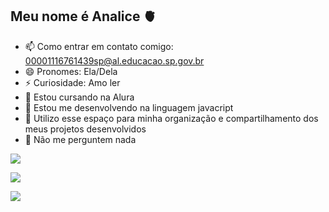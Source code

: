 ## Meu nome é Analice 🫀

- 📫 Como entrar em contato comigo: 00001116761439sp@al.educacao.sp.gov.br
- 😄 Pronomes: Ela/Dela
- ⚡ Curiosidade: Amo ler 
- 🔭 Estou cursando na Alura
- 🌱 Estou me desenvolvendo na linguagem javacript
- 👯 Utilizo esse espaço para minha organização e compartilhamento dos meus projetos desenvolvidos
- 💬 Não me perguntem nada

![](https://media1.tenor.com/m/wlU0fh1-dIYAAAAC/alfie-fisher-tottenham.gif)

![](https://media1.tenor.com/m/6yxMUimJy58AAAAC/tmzka-modric.gif)

![](https://media1.tenor.com/m/uFnfATR6JwEAAAAC/jd.gif)

